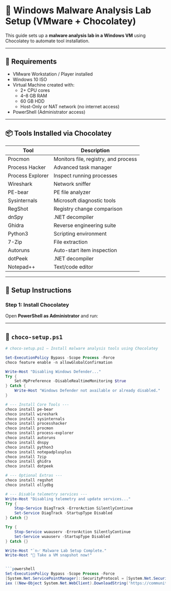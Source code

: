 # 🧪 Windows Malware Analysis Lab Setup (VMware + Chocolatey)

This guide sets up a **malware analysis lab in a Windows VM** using Chocolatey to automate tool installation.

---

## 🔧 Requirements

- VMware Workstation / Player installed
- Windows 10 ISO
- Virtual Machine created with:
  - 2+ CPU cores
  - 4–8 GB RAM
  - 60 GB HDD
  - Host-Only or NAT network (no internet access)
- PowerShell (Administrator access)

---

## 📦 Tools Installed via Chocolatey

| Tool            | Description                          |
|-----------------|--------------------------------------|
| Procmon         | Monitors file, registry, and process |
| Process Hacker  | Advanced task manager                |
| Process Explorer| Inspect running processes            |
| Wireshark       | Network sniffer                      |
| PE-bear         | PE file analyzer                     |
| Sysinternals    | Microsoft diagnostic tools           |
| RegShot         | Registry change comparison           |
| dnSpy           | .NET decompiler                      |
| Ghidra          | Reverse engineering suite            |
| Python3         | Scripting environment                |
| 7-Zip           | File extraction                      |
| Autoruns        | Auto-start item inspection           |
| dotPeek         | .NET decompiler                      |
| Notepad++       | Text/code editor                     |

---

## 🚀 Setup Instructions

### Step 1: Install Chocolatey

Open **PowerShell as Administrator** and run:


---

## 📜 `choco-setup.ps1`

```powershell
# choco-setup.ps1 — Install malware analysis tools using Chocolatey

Set-ExecutionPolicy Bypass -Scope Process -Force
choco feature enable -n allowGlobalConfirmation

Write-Host "Disabling Windows Defender..."
Try {
    Set-MpPreference -DisableRealtimeMonitoring $true
} Catch {
    Write-Host "Windows Defender not available or already disabled."
}

# --- Install Core Tools ---
choco install pe-bear
choco install wireshark
choco install sysinternals
choco install processhacker
choco install procmon
choco install process-explorer
choco install autoruns
choco install dnspy
choco install python3
choco install notepadplusplus
choco install 7zip
choco install ghidra
choco install dotpeek

# --- Optional Extras ---
choco install regshot
choco install ollydbg

# --- Disable telemetry services ---
Write-Host "Disabling telemetry and update services..."
Try {
    Stop-Service DiagTrack -ErrorAction SilentlyContinue
    Set-Service DiagTrack -StartupType Disabled
} Catch {}

Try {
    Stop-Service wuauserv -ErrorAction SilentlyContinue
    Set-Service wuauserv -StartupType Disabled
} Catch {}

Write-Host "`n✅ Malware Lab Setup Complete."
Write-Host "📌 Take a VM snapshot now!"


```powershell
Set-ExecutionPolicy Bypass -Scope Process -Force
[System.Net.ServicePointManager]::SecurityProtocol = [System.Net.SecurityProtocolType]::Tls12
iex ((New-Object System.Net.WebClient).DownloadString('https://community.chocolatey.org/install.ps1'))
